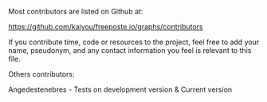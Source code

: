 Most contributors are listed on Github at:

 https://github.com/kaiyou/freeposte.io/graphs/contributors

If you contribute time, code or resources to the project, feel free to add
your name, pseudonym, and any contact information you feel is relevant to
this file.

Others contributors:

Angedestenebres - Tests on development version & Current version
